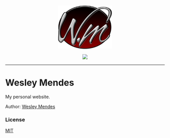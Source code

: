 <p align="center">
   <a href="https://github.com/WesGtoX/wesleymends">
     <img src="static/img/wm_logo.png" alt="Wesley Mendes" title="Wesley Mendes" width="170">
   </a>
</p>

<p align="center">
    <a href="https://app.netlify.com/sites/wesleymends/deploys" alt="Netlify Status">
        <img src="https://api.netlify.com/api/v1/badges/f37ab9b4-cfeb-42ec-9c2e-223267431868/deploy-status" />
    </a>
</p>

-----------------

# Wesley Mendes

My personal website.

Author: [Wesley Mendes](https://github.com/WesGtoX)

### License ###

[MIT](LICENSE)